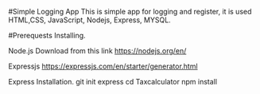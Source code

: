 #Simple Logging App
This is simple app for logging and register, it is used HTML,CSS, JavaScript, Nodejs, Express, MYSQL.

#Prerequests
Installing.

Node.js
Download from this link
https://nodejs.org/en/


Expressjs
https://expressjs.com/en/starter/generator.html

Express Installation.
git init
express
cd Taxcalculator
npm install











